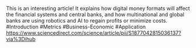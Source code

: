 This is an interesting article! It explains how digital money formats will affect the financial systems and central banks, and how multinational and global banks are using robotics and AI to regain profits or minimize costs.
#Introduction #Metrics #Business-Economic #Application 
https://www.sciencedirect.com/science/article/pii/S1877042815036137?via%3Dihub